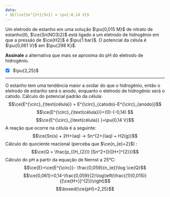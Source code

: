 ```yaml
---
data:
- $E(\ce{Sn^{2+}/Sn}) = \pu{-0,14 V}$
---
```


Um eletrodo de estanho em uma solução $\pu{0,015 M}$ de nitrato de estanho(II), $\ce{Sn(NO3)2}$ está ligado a um eletrodo de hidrogênio em que a pressão de $\ce{H2}$ é $\pu{1 bar}$. O potencial da célula é $\pu{0,061 V}$ em $\pu{298 K}$.

**Assinale** a alternativa que mais se aproxima do pH do eletrodo de hidrogênio.

- [x] $\pu{2,25}$

---


O estanho tem uma tendência maior a oxidar do que o hidrogênio, então o eletrodo de estanho será o anodo, enquanto o eletrodo de hidrogênio será o catodo.
Cálculo do potencial padrão da célula:
$$\ce{E^{\circ}_{\text{célula}} = E^{\circ}_{catodo}-E^{\circ}_{anodo}}$$
$$\ce{E^{\circ}_{\text{célula}}}=(0)-(-0,14) $$
$$\ce{E^{\circ}_{\text{célula}} }=\pu{0,14 V}$$
A reação que ocorre na célula é a seguinte:
$$\ce{Sn(s) + 2H+(aq) -> Sn^{2+}(aq) + H2(g)}$$
Cálculo do quociente reacional (perceba que $\ce{n_{e}=2}$) :
$$\ce{Q = \frac{p_{(H_{2})} [Sn^2+]}{[H+]^{2}}}$$
Cálculo do pH a partir da equação de Nernst a 25°C:
$$\ce{E}=\ce{E^{\circ}}- \frac{0,059}{n_{e}}\log \ce{Q}$$
$$\ce{0,061}=0,14-\frac{0,059}{2}\log\left(\frac{(1)(0,015)}{[\ce{H+}]^{2}}\right)$$
$$\boxed{\ce{pH}=2,25}$$
